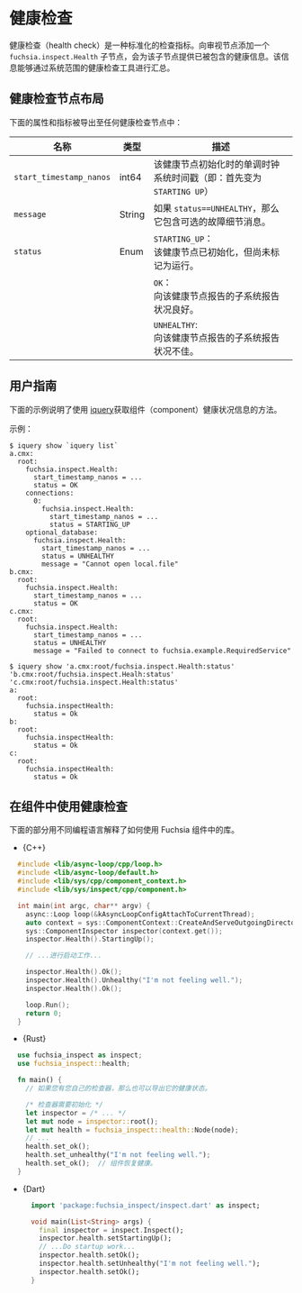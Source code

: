 <!-- 
# Health check
 -->
# 健康检查

<!-- 
Health check is a standardized inspection metric.  Adding a `fuchsia.inspect.Health` child
to an Inspect Node gives that node the contained health information. This information can
be aggregated by system-wide health-checking tools.
 -->
健康检查（health check）是一种标准化的检查指标。向审视节点添加一个 `fuchsia.inspect.Health` 子节点，会为该子节点提供已被包含的健康信息。该信息能够通过系统范围的健康检查工具进行汇总。

<!-- 
## The layout of the health check node
 -->
## 健康检查节点布局

<!-- 
The following properties and metrics are exported in any health check node:
 -->
下面的属性和指标被导出至任何健康检查节点中：

<!-- 
| Name | Type | Description |
|------|------|-------------|
| `start_timestamp_nanos` | int64 | The monotonic clock system timestamp at which this health node was initialized (i.e. first became `STARTING UP`) |
| `message` | String | If `status==UNHEALTHY`, this includes an optional failure detail message. |
| `status` | Enum | `STARTING_UP`:<br>The health node was initialized but not yet marked running. |
|          |      | `OK`:<br>The subsystem reporting to this health node is reporting healthy. |
|          |      | `UNHEALTHY`:<br>The subsystem reporting to this health node is reporting unhealthy. |
 -->
| 名称 | 类型 | 描述 |
|------|------|-------------|
| `start_timestamp_nanos` | int64 | 该健康节点初始化时的单调时钟系统时间戳（即：首先变为 `STARTING UP`）|
| `message` | String | 如果 `status==UNHEALTHY`，那么它包含可选的故障细节消息。|
| `status` | Enum | `STARTING_UP`：<br>该健康节点已初始化，但尚未标记为运行。|
|          |      | `OK`：<br>向该健康节点报告的子系统报告状况良好。 |
|          |      | `UNHEALTHY`:<br>向该健康节点报告的子系统报告状况不佳。 |

<!-- 
## User guide
 -->
## 用户指南

<!-- 
The following example illustrates the use of [iquery] for getting information about
the component health status.

Examples:
 -->
下面的示例说明了使用 [iquery]获取组件（component）健康状况信息的方法。

示例：

```none
$ iquery show `iquery list`
a.cmx:
  root:
    fuchsia.inspect.Health:
      start_timestamp_nanos = ...
      status = OK
    connections:
      0:
        fuchsia.inspect.Health:
          start_timestamp_nanos = ...
          status = STARTING_UP
    optional_database:
      fuchsia.inspect.Health:
        start_timestamp_nanos = ...
        status = UNHEALTHY
        message = "Cannot open local.file"
b.cmx:
  root:
    fuchsia.inspect.Health:
      start_timestamp_nanos = ...
      status = OK
c.cmx:
  root:
    fuchsia.inspect.Health:
      start_timestamp_nanos = ...
      status = UNHEALTHY
      message = "Failed to connect to fuchsia.example.RequiredService"
```

```none
$ iquery show 'a.cmx:root/fuchsia.inspect.Health:status' 'b.cmx:root/fuchsia.inspect.Healh:status' 'c.cmx:root/fuchsia.inspect.Health:status'
a:
  root:
    fuchsia.inspectHealth:
      status = Ok
b:
  root:
    fuchsia.inspectHealth:
      status = Ok
c:
  root:
    fuchsia.inspectHealth:
      status = Ok
```

<!-- 
## Using health checks in components
 -->
## 在组件中使用健康检查

<!-- 
The following sections explain how to use the library in Fuchsia components written in
various programming languages.
 -->
下面的部分用不同编程语言解释了如何使用 Fuchsia 组件中的库。

* {C++}

<!--
  ```cpp
    #include <lib/async-loop/cpp/loop.h>
    #include <lib/async-loop/default.h>
    #include <lib/sys/cpp/component_context.h>
    #include <lib/sys/inspect/cpp/component.h>

    int main(int argc, char** argv) {
      async::Loop loop(&kAsyncLoopConfigAttachToCurrentThread);
      auto context = sys::ComponentContext::CreateAndServeOutgoingDirectory();
      sys::ComponentInspector inspector(context.get());
      inspector.Health().StartingUp();

      // ...Do startup work...

      inspector.Health().Ok();
      inspector.Health().Unhealthy("I'm not feeling well.");
      inspector.Health().Ok();

      loop.Run();
      return 0;
    }
  ```
 -->
  ```cpp
    #include <lib/async-loop/cpp/loop.h>
    #include <lib/async-loop/default.h>
    #include <lib/sys/cpp/component_context.h>
    #include <lib/sys/inspect/cpp/component.h>

    int main(int argc, char** argv) {
      async::Loop loop(&kAsyncLoopConfigAttachToCurrentThread);
      auto context = sys::ComponentContext::CreateAndServeOutgoingDirectory();
      sys::ComponentInspector inspector(context.get());
      inspector.Health().StartingUp();

      // ...进行启动工作...

      inspector.Health().Ok();
      inspector.Health().Unhealthy("I'm not feeling well.");
      inspector.Health().Ok();

      loop.Run();
      return 0;
    }
  ```

* {Rust}

<!-- 
  ```rust
    use fuchsia_inspect as inspect;
    use fuchsia_inspect::health;

    fn main() {
      // If you have your own inspector, it's also possible to export its health.

      /* inspector needs to be initialized */
      let inspector = /* ... */
      let mut node = inspector::root();
      let mut health = fuchsia_inspect::health::Node(node);
      // ...
      health.set_ok();
      health.set_unhealthy("I'm not feeling well.");
      health.set_ok();  // The component is healthy again.
    }
  ```
 -->
  ```rust
    use fuchsia_inspect as inspect;
    use fuchsia_inspect::health;

    fn main() {
      // 如果您有您自己的检查器，那么也可以导出它的健康状态。

      /* 检查器需要初始化 */
      let inspector = /* ... */
      let mut node = inspector::root();
      let mut health = fuchsia_inspect::health::Node(node);
      // ...
      health.set_ok();
      health.set_unhealthy("I'm not feeling well.");
      health.set_ok();  // 组件恢复健康。
    }
  ```


* {Dart}

  ```dart
    import 'package:fuchsia_inspect/inspect.dart' as inspect;

    void main(List<String> args) {
      final inspector = inspect.Inspect();
      inspector.health.setStartingUp();
      // ...Do startup work...
      inspector.health.setOk();
      inspector.health.setUnhealthy("I'm not feeling well.");
      inspector.health.setOk();
    }
  ```


[iquery]: /docs/reference/diagnostics/consumers/iquery.md
